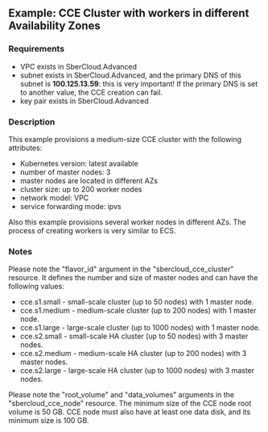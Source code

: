 ## Example: CCE Cluster with workers in different Availability Zones

### Requirements

- VPC exists in SberCloud.Advanced
- subnet exists in SberCloud.Advanced, and the primary DNS of this subnet is **100.125.13.59**: this is very important! If the primary DNS is set to another value, the CCE creation can fail.
- key pair exists in SberCloud.Advanced

### Description

This example provisions a medium-size CCE cluster with the following attributes:
- Kubernetes version: latest available
- number of master nodes: 3
- master nodes are located in different AZs
- cluster size: up to 200 worker nodes
- network model: VPC
- service forwarding mode: ipvs

Also this example provisions several worker nodes in different AZs. The process of creating workers is very similar to ECS.

### Notes

Please note the "flavor_id" argument in the "sbercloud_cce_cluster" resource. It defines the number and size of master nodes and can have the following values:

- cce.s1.small - small-scale cluster (up to 50 nodes) with 1 master node.
- cce.s1.medium - medium-scale cluster (up to 200 nodes) with 1 master node.
- cce.s1.large - large-scale cluster (up to 1000 nodes) with 1 master node.
- cce.s2.small - small-scale HA cluster (up to 50 nodes) with 3 master nodes.
- cce.s2.medium - medium-scale HA cluster (up to 200 nodes) with 3 master nodes.
- cce.s2.large - large-scale HA cluster (up to 1000 nodes) with 3 master nodes.

Please note the "root_volume" and "data_volumes" arguments in the "sbercloud_cce_node" resource. The minimum size of the CCE node root volume is 50 GB. CCE node must also have at least one data disk, and its minimum size is 100 GB.
